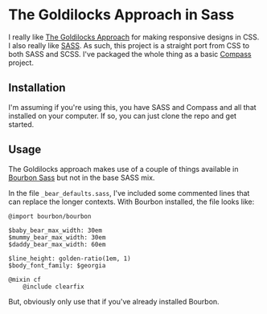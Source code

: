 The Goldilocks Approach in Sass
===============================

I really like [The Goldilocks Approach](http://goldilocksapproach.com/) for making responsive designs in CSS. I also really like [SASS](http://sass-lang.com/). As such, this project is a straight port from CSS to both SASS and SCSS. I've packaged the whole thing as a basic [Compass](http://compass-style.org/) project.

Installation
------------

I'm assuming if you're using this, you have SASS and Compass and all that installed on your computer. If so, you can just clone the repo and get started.

Usage
-----

The Goldilocks approach makes use of a couple of things available in [Bourbon Sass](http://bourbon.io) but not in the base SASS mix.

In the file `_bear_defaults.sass`, I've included some commented lines that can replace the longer contexts. With Bourbon installed, the file looks like:

```
@import bourbon/bourbon

$baby_bear_max_width: 30em
$mummy_bear_max_width: 30em
$daddy_bear_max_width: 60em

$line_height: golden-ratio(1em, 1)
$body_font_family: $georgia

@mixin cf
	@include clearfix
```

But, obviously only use that if you've already installed Bourbon.